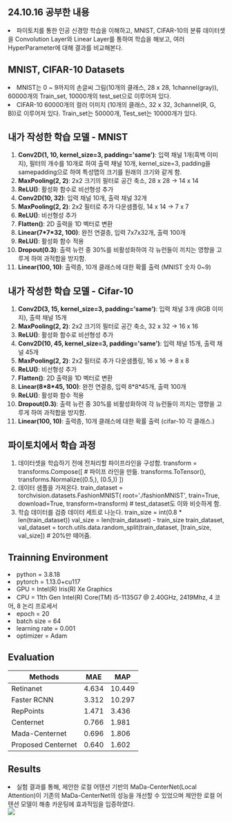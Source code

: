 ## 24.10.16 공부한 내용
<li> 파이토치를 통한 인공 신경망 학습을 이해하고, MNIST, CIFAR-10의 분류 데이터셋을 Convolution Layer와 Linear Layer를 통하여 학습을 해보고, 여러 HyperParameter에 대해 결과를 비교해본다.</li>

## MNIST, CIFAR-10 Datasets
<li> MNIST는 0 ~ 9까지의 손글씨 그림(10개의 클래스, 28 x 28, 1channel(gray)), 60000개의 Train_set, 10000개의 test_set으로 이루어져 있다.</li>
<li>CIFAR-10 60000개의 컬러 이미지 (10개의 클래스, 32 x 32, 3channel(R, G, B))로 이루어져 있다. Train_set는 50000개, Test_set는 10000개가 있다.</li>

## 내가 작성한 학습 모델 - MNIST
<ol> 
<li><strong>Conv2D(1, 10, kernel_size=3, padding='same')</strong>: 입력 채널 1개(흑백 이미지), 필터의 개수를 10개로 하여 출력 채널 10개, kernel_size=3, padding을 samepadding으로 하여 특성맵의 크기를 원래의 크기와 같게 함.</li> 
<li><strong>MaxPooling(2, 2)</strong>: 2x2 크기의 필터로 공간 축소, 28 x 28 -> 14 x 14</li> 
<li><strong>ReLU()</strong>: 활성화 함수로 비선형성 추가</li> 
<li><strong>Conv2D(10, 32)</strong>: 입력 채널 10개, 출력 채널 32개</li> 
<li><strong>MaxPooling(2, 2)</strong>: 2x2 필터로 추가 다운샘플링, 14 x 14 -> 7 x 7</li> 
<li><strong>ReLU()</strong>: 비선형성 추가</li> 
<li><strong>Flatten()</strong>: 2D 출력을 1D 벡터로 변환</li> 
<li><strong>Linear(7*7*32, 100)</strong>: 완전 연결층, 입력 7x7x32개, 출력 100개</li> 
<li><strong>ReLU()</strong>: 활성화 함수 적용</li> 
<li><strong>Dropout(0.3)</strong>: 출력 뉴런 중 30%를 비활성화하여 각 뉴런들이 끼치는 영향을 고루게 하여 과적합을 방지함.</li>
<li><strong>Linear(100, 10)</strong>: 출력층, 10개 클래스에 대한 확률 출력 (MNIST 숫자 0~9)</li> </ol>

## 내가 작성한 학습 모델 - Cifar-10
<ol> 
<li><strong>Conv2D(3, 15, kernel_size=3, padding='same')</strong>: 입력 채널 3개 (RGB 이미지), 출력 채널 15개</li> 
<li><strong>MaxPooling(2, 2)</strong>: 2x2 크기의 필터로 공간 축소, 32 x 32 -> 16 x 16</li> 
<li><strong>ReLU()</strong>: 활성화 함수로 비선형성 추가</li> 
<li><strong>Conv2D(10, 45, kernel_size=3, padding='same')</strong>: 입력 채널 15개, 출력 채널 45개</li> 
<li><strong>MaxPooling(2, 2)</strong>: 2x2 필터로 추가 다운샘플링, 16 x 16 -> 8 x 8</li> 
<li><strong>ReLU()</strong>: 비선형성 추가</li> 
<li><strong>Flatten()</strong>: 2D 출력을 1D 벡터로 변환</li> 
<li><strong>Linear(8*8*45, 100)</strong>: 완전 연결층, 입력 8*8*45개, 출력 100개</li> 
<li><strong>ReLU()</strong>: 활성화 함수 적용</li> 
<li><strong>Dropout(0.3)</strong>: 출력 뉴런 중 30%를 비활성화하여 각 뉴런들이 끼치는 영향을 고루게 하여 과적합을 방지함.</li>
<li><strong>Linear(100, 10)</strong>: 출력층, 10개 클래스에 대한 확률 출력 (cifar-10 각 클래스.)</li> </ol>

## 파이토치에서 학습 과정
<ol>
<li>데이터셋을 학습하기 전에 전처리할 파이프라인을 구성함. transform = transforms.Compose([ # 파이프 라인을 만듦.
        transforms.ToTensor(),
        transforms.Normalize((0.5,), (0.5,))
    ])</li>
<li>데이터 샘플을 가져온다. train_dataset = torchvision.datasets.FashionMNIST(
		root='./fashionMNIST',
		train=True,
		download=True,
		transform=transform) # test_dataset도 이와 비슷하게 함.</li>
<li>학습 데이터를 검증 데이터 세트로 나눈다.
	train_size = int(0.8 * len(train_dataset))
	val_size = len(train_dataset) - train_size
	train_dataset, val_dataset = torch.utils.data.random_split(train_dataset, [train_size, val_size]) # 20%만 떼어줌.</li>
</ol>


## Trainning Environment
<li> python = 3.8.18 </li>
<li> pytorch = 1.13.0+cu117 </li>
<li> GPU = Intel(R) Iris(R) Xe Graphics </li>
<li> CPU = 11th Gen Intel(R) Core(TM) i5-1135G7 @ 2.40GHz, 2419Mhz, 4 코어, 8 논리 프로세서 </li>
<li> epoch = 20 </li>
<li> batch size = 64 </li>
<li> learning rate = 0.001 </li>
<li> optimizer = Adam </li>

## Evaluation
|      Methods           |    MAE    |   MAP    |
|      -------           |   ----    |   ----   |
|     Retinanet          |  4.634    |  10.449  |
|     Faster RCNN        |  3.312    |  10.297  |
|     RepPoints          |  1.471    |  3.436   |
|     Centernet          |  0.766    |  1.981   |
|     Mada-Centernet     |  0.696    |  1.806   |
|     Proposed Centernet |  0.640    |  1.602   |

## Results
<li> 실험 결과를 통해, 제안한 로컬 어텐션 기반의 MaDa-CenterNet(Local Attention)이 기존의 MaDa-CenterNet의 성능을 개선할 수 있었으며 제안한 로컬 어텐션 모델이 해충 카운팅에 효과적임을 입증하였다. </li>
<img src="./image/Result_image.png"/>
